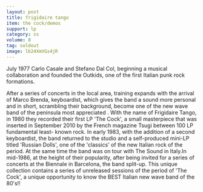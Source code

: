 ```yaml
---
layout: post
title: frigidaire tango
item: the cock/demos
support: lp
category: ss
volume: 8
tag: soldout
image: lb24XmVGs4jR
---
```


July 1977 Carlo Casale and Stefano Dal Col, beginning a musical collaboration and founded the Outkids, one of the first Italian punk rock formations.

After a series of concerts in the local area, training expands with the arrival of Marco Brenda, keyboardist, which gives the band a sound more personal and in short, scrambling their background, become one of the new wave band of the peninsula most appreciated . With the name of Frigidaire Tango, in 1980 they recorded their first LP 'The Cock', a small masterpiece that was inserted in September 2010 by the French magazine Tsugi between 100 LP fundamental least- known rock. In early 1983, with the addition of a second keyboardist, the band returned to the studio and a self-produced mini-LP titled 'Russian Dolls', one of the 'classics' of the new Italian rock of the period. At the same time the band was on tour with The Sound in Italy.In mid-1986, at the height of their popularity, after being invited for a series of concerts at the Biennale in Barcelona, the band split-up. This unique collection contains a series of unreleased sessions of the period of 'The Cock', a unique opportunity to know the BEST Italian new wave band of the 80's!!